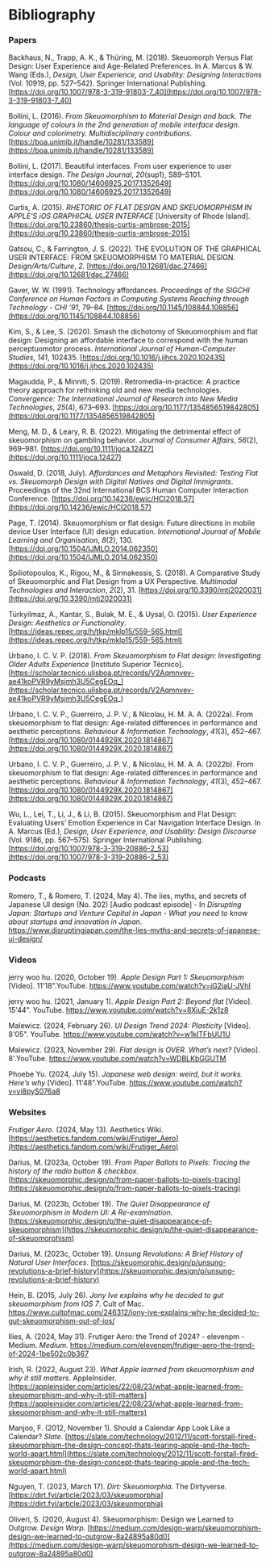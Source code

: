 # Bibliography

### Papers
Backhaus, N., Trapp, A. K., & Thüring, M. (2018). Skeuomorph Versus Flat Design: User Experience and Age-Related Preferences. In A. Marcus & W. Wang (Eds.), _Design, User Experience, and Usability: Designing Interactions_ (Vol. 10919, pp. 527–542). Springer International Publishing. [https://doi.org/10.1007/978-3-319-91803-7_40](https://doi.org/10.1007/978-3-319-91803-7_40)

Bollini, L. (2016). _From Skeuomorphism to Material Design and back. The language of colours in the 2nd generation of mobile interface design._ _Colour and colorimetry. Multidisciplinary contributions_.[https://boa.unimib.it/handle/10281/133589](https://boa.unimib.it/handle/10281/133589)

Bollini, L. (2017). Beautiful interfaces. From user experience to user interface design. _The Design Journal_, _20_(sup1), S89–S101.[https://doi.org/10.1080/14606925.2017.1352649](https://doi.org/10.1080/14606925.2017.1352649)

Curtis, A. (2015). _RHETORIC OF FLAT DESIGN AND SKEUOMORPHISM IN APPLE’S iOS GRAPHICAL USER INTERFACE_ [University of Rhode Island]. [https://doi.org/10.23860/thesis-curtis-ambrose-2015](https://doi.org/10.23860/thesis-curtis-ambrose-2015)

Gatsou, C., & Farrington, J. S. (2022). THE EVOLUTION OF THE GRAPHICAL USER INTERFACE: FROM SKEUOMORPHISM TO MATERIAL DESIGN. _Design/Arts/Culture_, _2_. [https://doi.org/10.12681/dac.27466](https://doi.org/10.12681/dac.27466)

Gaver, W. W. (1991). Technology affordances. _Proceedings of the SIGCHI Conference on Human Factors in Computing Systems Reaching through Technology - CHI ’91_, 79–84. [https://doi.org/10.1145/108844.108856](https://doi.org/10.1145/108844.108856)

Kim, S., & Lee, S. (2020). Smash the dichotomy of Skeuomorphism and flat design: Designing an affordable interface to correspond with the human perceptuomotor process. _International Journal of Human-Computer Studies_, _141_, 102435. [https://doi.org/10.1016/j.ijhcs.2020.102435](https://doi.org/10.1016/j.ijhcs.2020.102435)

Magaudda, P., & Minniti, S. (2019). Retromedia-in-practice: A practice theory approach for rethinking old and new media technologies. _Convergence: The International Journal of Research into New Media Technologies_, _25_(4), 673–693. [https://doi.org/10.1177/1354856519842805](https://doi.org/10.1177/1354856519842805)

Meng, M. D., & Leary, R. B. (2022). Mitigating the detrimental effect of skeuomorphism on gambling behavior. _Journal of Consumer Affairs_, _56_(2), 969–981. [https://doi.org/10.1111/joca.12427](https://doi.org/10.1111/joca.12427)

Oswald, D. (2018, July). _Affordances and Metaphors Revisited: Testing Flat vs. Skeuomorph Design with Digital Natives and Digital Immigrants_. Proceedings of the 32nd International BCS Human Computer Interaction Conference. [https://doi.org/10.14236/ewic/HCI2018.57](https://doi.org/10.14236/ewic/HCI2018.57)

Page, T. (2014). Skeuomorphism or flat design: Future directions in mobile device User Interface (UI) design education. _International Journal of Mobile Learning and Organisation_, _8_(2), 130. [https://doi.org/10.1504/IJMLO.2014.062350](https://doi.org/10.1504/IJMLO.2014.062350)

Spiliotopoulos, K., Rigou, M., & Sirmakessis, S. (2018). A Comparative Study of Skeuomorphic and Flat Design from a UX Perspective. _Multimodal Technologies and Interaction_, _2_(2), 31. [https://doi.org/10.3390/mti2020031](https://doi.org/10.3390/mti2020031)

Türkyilmaz, A., Kantar, S., Bulak, M. E., & Uysal, O. (2015). _User Experience Design: Aesthetics or Functionality_. [https://ideas.repec.org/h/tkp/mklp15/559-565.html](https://ideas.repec.org/h/tkp/mklp15/559-565.html)

Urbano, I. C. V. P. (2018). _From Skeuomorphism to Flat design: Investigating Older Adults Experience_ [Instituto Superior Técnico]. [https://scholar.tecnico.ulisboa.pt/records/V2Aqmnvev-ae41koPVR9yMsjmh3U5CegEOq_](https://scholar.tecnico.ulisboa.pt/records/V2Aqmnvev-ae41koPVR9yMsjmh3U5CegEOq_)

Urbano, I. C. V. P., Guerreiro, J. P. V., & Nicolau, H. M. A. A. (2022a). From skeuomorphism to flat design: Age-related differences in performance and aesthetic perceptions. _Behaviour & Information Technology_, _41_(3), 452–467. [https://doi.org/10.1080/0144929X.2020.1814867](https://doi.org/10.1080/0144929X.2020.1814867)

Urbano, I. C. V. P., Guerreiro, J. P. V., & Nicolau, H. M. A. A. (2022b). From skeuomorphism to flat design: Age-related differences in performance and aesthetic perceptions. _Behaviour & Information Technology_, _41_(3), 452–467. [https://doi.org/10.1080/0144929X.2020.1814867](https://doi.org/10.1080/0144929X.2020.1814867)

Wu, L., Lei, T., Li, J., & Li, B. (2015). Skeuomorphism and Flat Design: Evaluating Users’ Emotion Experience in Car Navigation Interface Design. In A. Marcus (Ed.), _Design, User Experience, and Usability: Design Discourse_ (Vol. 9186, pp. 567–575). Springer International Publishing. [https://doi.org/10.1007/978-3-319-20886-2_53](https://doi.org/10.1007/978-3-319-20886-2_53)

### Podcasts
Romero, T., & Romero, T. (2024, May 4). The lies, myths, and secrets of Japanese UI design (No. 202) [Audio podcast episode] - In _Disrupting Japan: Startups and Venture Capital in Japan - What you need to know about startups and innovation in Japan_. https://www.disruptingjapan.com/the-lies-myths-and-secrets-of-japanese-ui-design/

### Videos
jerry woo hu. (2020, October 19). _Apple Design Part 1: Skeuomorphism_ [Video]. 11'18".YouTube. https://www.youtube.com/watch?v=jG2iaU-JVhI

jerry woo hu. (2021, January 1). _Apple Design Part 2: Beyond flat_ [Video]. 15'44". YouTube. https://www.youtube.com/watch?v=8XjuE-2k1z8

Malewicz. (2024, February 26). _UI Design Trend 2024: Plasticity_ [Video]. 8'05". YouTube. https://www.youtube.com/watch?v=w1kITFbUU1U

Malewicz. (2023, November 29). _Flat design is OVER. What’s next?_ [Video]. 8'.YouTube. https://www.youtube.com/watch?v=WDBLKbGGUTM

Phoebe Yu. (2024, July 15). _Japanese web design: weird, but it works. Here’s why_ [Video]. 11'48".YouTube. https://www.youtube.com/watch?v=vi8pyS076a8

### Websites
_Frutiger Aero_. (2024, May 13). Aesthetics Wiki. [https://aesthetics.fandom.com/wiki/Frutiger_Aero](https://aesthetics.fandom.com/wiki/Frutiger_Aero)

Darius, M. (2023a, October 19). _From Paper Ballots to Pixels: Tracing the history of the radio button & checkbox_. [https://skeuomorphic.design/p/from-paper-ballots-to-pixels-tracing](https://skeuomorphic.design/p/from-paper-ballots-to-pixels-tracing)

Darius, M. (2023b, October 19). _The Quiet Disappearance of Skeuomorphism in Modern UI: A Re-examination_. [https://skeuomorphic.design/p/the-quiet-disappearance-of-skeuomorphism](https://skeuomorphic.design/p/the-quiet-disappearance-of-skeuomorphism)

Darius, M. (2023c, October 19). _Unsung Revolutions: A Brief History of Natural User Interfaces_. [https://skeuomorphic.design/p/unsung-revolutions-a-brief-history](https://skeuomorphic.design/p/unsung-revolutions-a-brief-history)

Hein, B. (2015, July 26). _Jony Ive explains why he decided to gut skeuomorphism from IOS 7_. Cult of Mac. https://www.cultofmac.com/246312/jony-ive-explains-why-he-decided-to-gut-skeuomorphism-out-of-ios/

Ilies, A. (2024, May 31). Frutiger Aero: the Trend of 2024? - elevenpm - Medium. _Medium_. https://medium.com/elevenpm/frutiger-aero-the-trend-of-2024-1be502c0b367

Irish, R. (2022, August 23). _What Apple learned from skeuomorphism and why it still matters_. AppleInsider. [https://appleinsider.com/articles/22/08/23/what-apple-learned-from-skeuomorphism-and-why-it-still-matters](https://appleinsider.com/articles/22/08/23/what-apple-learned-from-skeuomorphism-and-why-it-still-matters)

Manjoo, F. (2012, November 1). Should a Calendar App Look Like a Calendar? _Slate_. [https://slate.com/technology/2012/11/scott-forstall-fired-skeuomorphism-the-design-concept-thats-tearing-apple-and-the-tech-world-apart.html](https://slate.com/technology/2012/11/scott-forstall-fired-skeuomorphism-the-design-concept-thats-tearing-apple-and-the-tech-world-apart.html)

Nguyen, T. (2023, March 17). _Dirt: Skeuomorphia_. The Dirtyverse. [https://dirt.fyi/article/2023/03/skeuomorphia](https://dirt.fyi/article/2023/03/skeuomorphia)

Oliveri, S. (2020, August 4). Skeuomorphism: Design we Learned to Outgrow. _Design Warp_. [https://medium.com/design-warp/skeuomorphism-design-we-learned-to-outgrow-8a24895a80d0](https://medium.com/design-warp/skeuomorphism-design-we-learned-to-outgrow-8a24895a80d0)